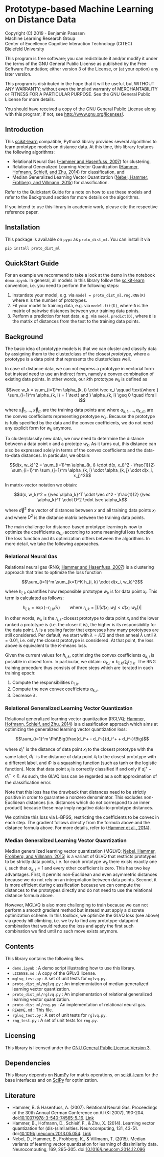 # Prototype-based Machine Learning on Distance Data

Copyright (C) 2019 - Benjamin Paassen  
Machine Learning Research Group  
Center of Excellence Cognitive Interaction Technology (CITEC)  
Bielefeld University

This program is free software; you can redistribute it and/or modify
it under the terms of the GNU General Public License as published by
the Free Software Foundation; either version 3 of the License, or
(at your option) any later version.

This program is distributed in the hope that it will be useful,
but WITHOUT ANY WARRANTY; without even the implied warranty of
MERCHANTABILITY or FITNESS FOR A PARTICULAR PURPOSE.  See the
GNU General Public License for more details.

You should have received a copy of the GNU General Public License
along with this program; if not, see <http://www.gnu.org/licenses/>.

## Introduction

This [scikit-learn][scikit] compatible, Python3 library provides several algorithms
to learn prototype models on distance data. At this time, this library features
the following algorithms:

* Relational Neural Gas ([Hammer and Hasenfuss, 2007][Ham2007]) for clustering,
* Relational Generalized Learning Vector Quantization ([Hammer, Hofmann, Schleif, and Zhu, 2014][Ham2014]) for classification, and
* Median Generalized Learning Vector Quantization ([Nebel, Hammer, Frohberg, and Villmann, 2015][Neb2015]) for classification.

Refer to the Quickstart Guide for a note on how to use these models and
refer to the Background section for more details on the algorithms.

If you intend to use this library in academic work, please cite the respective
reference paper.

## Installation

This package is available on `pypi` as `proto_dist_ml`. You can install
it via

```
pip install proto_dist_ml
```

## QuickStart Guide

For an example we recommend to take a look at the demo in the notebook
`demo.ipynb`. In general, all models in this library follow the [scikit-learn][scikit]
convention, i.e. you need to perform the following steps:

1. Instantiate your model, e.g. via `model = proto_dist_ml.rng.RNG(K)` where
    `K` is the number of prototypes.
2. Fit your model to training data, e.g. via `model.fit(D)`, where `D` is the
    matrix of pairwise distances between your training data points.
3. Perform a prediction for test data, e.g. via `model.predict(D)`, where `D`
    is the matrix of distances from the test to the training data points.

## Background

The basic idea of prototype models is that we can cluster and
classify data by assigning them to the cluster/class of the closest _prototype_,
where a prototype is a data point that represents the cluster/class well.

In case of distance data, we can not express a prototype in vectorial form but
instead need to use an indirect form, namely a convex combination of existing
data points. In other words, our $`k`$th prototype $`w_k`$ is defined as

```math
\vec w_k = \sum_{i=1}^m \alpha_{k, i} \cdot \vec x_i
\qquad \text{where } \sum_{i=1}^m \alpha_{k, i} = 1
\text{ and } \alpha_{k, i} \geq 0 \quad \forall i
```

where $`\vec x_1, \ldots, \vec x_m`$ are the training data points and where
$`\alpha_{k, 1}, \ldots, \alpha_{k, m}`$ are the convex coefficiants
representing prototype $`w_k`$. Because the prototype is fully specified by
the data and the convex coefficients, we do not need any explicit form for
$`w_k`$ anymore.

To cluster/classify new data, we now need to determine the distance between a
data point $`x`$ and a prototpe $`w_k`$. As it turns out, this distance can
also be expressed solely in terms of the convex coefficients and the
data-to-data distances. In particular, we obtain:

```math
d(x, w_k)^2 = \sum_{i=1}^m \alpha_{k, i} \cdot d(x, x_i)^2
- \frac{1}{2} \sum_{i=1}^m \sum_{j=1}^m \alpha_{k, i} \cdot \alpha_{k, j} \cdot d(x_i, x_j)^2
```

In matrix-vector notation we obtain:

```math
d(x, w_k)^2 = {\vec \alpha_k}^T \cdot \vec d^2
- \frac{1}{2} {\vec \alpha_k}^T \cdot D^2 \cdot \vec \alpha_k
```

where $`\vec d^2`$ the vector of distances between $`x`$ and all training
data points $`x_i`$ and where $`D^2`$ is the distance matrix between the
training data points.

The main challenge for distance-based prototype learning is now to optimize
the coefficients $`\alpha_{k, i}`$ according to some meaningful loss function.
The loss function and its optimization differs between the algorithms. In more
detail, we take the following approaches.

### Relational Neural Gas

Relational neural gas (RNG; [Hammer and Hasenfuss, 2007][Ham2007]) is a
clustering approach that tries to optimize the loss function

```math
\sum_{i=1}^m \sum_{k=1}^K h_{i, k} \cdot d(x_i, w_k)^2
```

where $`h_{i, k}`$ quantifies how responsible prototype $`w_k`$ is for
data point $`x_i`$. This term is calculated as follows:

```math
h_{i, k} = \exp(-r_{i, k} / \lambda) \qquad \text{where } r_{i, k} = |\{ l | d(x_i, w_l) < d(x_i, w_k) \}|
```

In other words, $`w_k`$ is the $`r_{i, k}`$-closest prototype to data point
$`x_i`$ and the lower ranked a prototype is (i.e. the closer it is), the higher
is its responsibility for the data point. $`\lambda`$ is a scaling factor that
expresses how many prototypes are still considered. Per default, we start with
$`\lambda = K / 2`$ and then anneal $`\lambda`$ until $`\lambda = 0.01`$, i.e.
only the closest prototype is considered. At that point, the loss above is
equivalent to the $`K`$-means loss.

Given the current values for $h_{i, k}$, optimizing the convex coefficients
$`\alpha_{k, i}`$ is possible in closed form. In particular, we obtain:
$`\alpha_{k, i} = h_{i, k} / \sum_j h_{j, k}`$. The RNG
training procedure thus consists of three steps which are iterated in each
training epoch:

1. Compute the responsibilities $`h_{i, k}`$.
2. Compute the new convex coefficients $`\alpha_{k, i}`$.
3. Decrease $`\lambda`$.

### Relational Generalized Learning Vector Quantization

Relational generalized learning vector quantization (RGLVQ; [Hammer, Hofmann, Schleif, and Zhu, 2014][Ham2014])
is a classification approach which aims at optimizing the generalized learning
vector quantization loss:

```math
\sum_{i=1}^m \Phi\Big(\frac{d_i^+ - d_i^-}{d_i^+ + d_i^-}\Big)
```

where $`d_i^+`$ is the distance of data point $`x_i`$ to the closest prototype
with the same label, $`d_i^-`$ is the distance of data point $`x_i`$ to the
closest prototype with a different label, and $`\Phi`$ is a squashing
function (such as tanh or the logistic function).
Note that data point $`x_i`$ is correctly classified if and only
if $`d_i^+ - d_i^- < 0`$. As such, the GLVQ loss can be regarded as a soft
approximation of the classification error.

Note that this loss has the drawback that distances need to be strictly
positive in order to guarantee a nonzero denominator. This excludes
non-Euclidean distances (i.e. distances which do not correspond to an inner
product) because these may imply negative data-to-prototype distances.

We optimize this loss via L-BFGS, restricting the coefficients to be convex
in each step. The gradient follows directly from the
formula above and the distance formula above. For more details, refer to
([Hammer et al., 2014][Ham2014]).

### Median Generalized Learning Vector Quantization

Median generalized learning vector quantization
(MGLVQ; [Nebel, Hammer, Frohberg, and Villmann, 2015][Neb2015]) is a variant
of GLVQ that restricts prototypes to be strictly data points, i.e. for each
prototype $`w_k`$ there exists exactly one $`i`$, such that $`\alpha_{k, i} = 1`$
and every other coefficient is zero. This has two key advantages. First, it
permits non-Euclidean and even asymmetric distances because we do not rely on
an interpolation between data points. Second, it is more efficient during
classification because we can compute the distances to the prototypes directly
and do not need to use the relational distance formula above.

However, MGLVQ is also more challenging to train because we can not perform a
smooth gradient method but instead must apply a discrete optimization scheme.
In this toolbox, we optimize the GLVQ loss (see above) via greedy hill climbing,
i.e. we try to find any prototype-datapoint combination that would reduce the
loss and apply the first such combination we find until no such move exists
anymore.

## Contents

This library contains the following files.

* `demo.ipynb` : A demo script illustrating how to use this library.
* `LICENSE.md` : A copy of the GPLv3 license.
* `mglvq_test.py` : A set of unit tests for `mglvq.py`.
* `proto_dist_ml/mglvq.py` : An implementation of median generalized
    learning vector quantization.
* `proto_dist_ml/rglvq.py` : An implementation of relational generalized
    learning vector quantization.
* `proto_dist_ml/rng.py` : An implementation of relational neural gas.
* `README.md` : This file.
* `rglvq_test.py` : A set of unit tests for `rglvq.py`.
* `rng_test.py` : A set of unit tests for `rng.py`.

## Licensing

This library is licensed under the [GNU General Public License Version 3][GPLv3].

## Dependencies

This library depends on [NumPy][np] for matrix operations, on [scikit-learn][scikit]
for the base interfaces and on [SciPy][scipy] for optimization.

## Literature

* Hammer, B. & Hasenfuss, A. (2007). Relational Neural Gas. Proceedings of the
    30th Annual German Conference on AI (KI 2007), 190-204. doi:[10.1007/978-3-540-74565-5_16](https://doi.org/10.1007/978-3-540-74565-5_16). [Link][Ham2007]
* Hammer, B., Hofmann, D., Schleif, F., & Zhu, X. (2014). Learning vector
    quantization for (dis-)similarities. Neurocomputing, 131, 43-51.
    doi:[10.1016/j.neucom.2013.05.054](https://doi.org/10.1016/j.neucom.2013.05.054). [Link][Ham2014]
* Nebel, D., Hammer, B., Frohberg, K., & Villmann, T. (2015). Median variants
    of learning vector quantization for learning of dissimilarity data.
    Neurocomputing, 169, 295-305. doi:[10.1016/j.neucom.2014.12.096][Neb2015]

<!-- References -->

[scikit]: https://scikit-learn.org/stable/ "Scikit-learn homepage"
[np]: http://numpy.org/ "Numpy homepage"
[scipy]: https://scipy.org/ "SciPy homepage"
[GPLv3]: https://www.gnu.org/licenses/gpl-3.0.en.html "The GNU General Public License Version 3"
[Ham2007]:https://www.researchgate.net/publication/221562215_Relational_Neural_Gas "Hammer, B. & Hasenfuss, A. (2007). Relational Neural Gas. Proceedings of the 30th Annual German Conference on AI (KI 2007), 190-204. doi:10.1007/978-3-540-74565-5_16"
[Ham2014]:http://www.techfak.uni-bielefeld.de/~fschleif/pdf/nc_diss_2014.pdf "Hammer, B., Hofmann, D., Schleif, F., & Zhu, X. (2014). Learning vector quantization for (dis-)similarities. Neurocomputing, 131, 43-51. doi:10.1016/j.neucom.2013.05.054"
[Neb2015]:https://doi.org/10.1016/j.neucom.2014.12.096 "Nebel, D., Hammer, B., Frohberg, K., & Villmann, T. (2015). Median variants of learning vector quantization for learning of dissimilarity data. Neurocomputing, 169, 295-305. doi:10.1016/j.neucom.2014.12.096"
